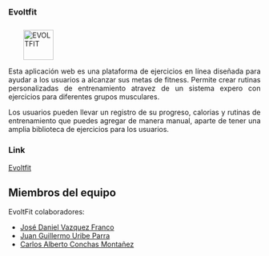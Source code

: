 ### Evoltfit 
<a href='https://postimg.cc/Bj9ZMQ4D' target='_blank'><img src='https://i.postimg.cc/FH1fF76P/EVOLTFIT.png' border='0' alt='EVOLTFIT' width='60' height='60'  style='margin-left: 30px; margin-top: 10px;'/></a>


<div style="text-align: justify;">
Esta aplicación web es una plataforma de ejercicios en línea diseñada para ayudar a los usuarios a alcanzar sus metas de fitness. Permite crear rutinas personalizadas de entrenamiento atravez de un sistema expero con ejercicios para diferentes grupos musculares.

Los usuarios pueden llevar un registro de su progreso, calorias y rutinas de entrenamiento que puedes agregar de manera manual, aparte de tener una amplia biblioteca de ejercicios para los usuarios.

</div>

### Link

[Evoltfit](https://evoltfit-app.vercel.app/)



## Miembros del equipo

EvoltFit colaboradores:

- [José Daniel Vazquez Franco](https://github.com/danielvazcont)
- [Juan Guillermo Uribe Parra](https://github.com/juan-uribe-p) 
- [Carlos Alberto Conchas Montañez](https://github.com/IamSharls)

